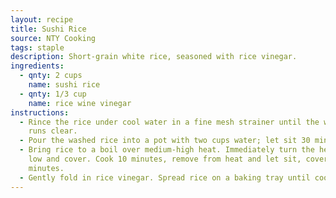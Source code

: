 ```yaml
---
layout: recipe
title: Sushi Rice
source: NTY Cooking
tags: staple
description: Short-grain white rice, seasoned with rice vinegar.
ingredients:
  - qnty: 2 cups
    name: sushi rice
  - qnty: 1/3 cup
    name: rice wine vinegar
instructions:
  - Rince the rice under cool water in a fine mesh strainer until the water
    runs clear.
  - Pour the washed rice into a pot with two cups water; let sit 30 minutes.
  - Bring rice to a boil over medium-high heat. Immediately turn the heat to
    low and cover. Cook 10 minutes, remove from heat and let sit, covered, 15
    minutes.
  - Gently fold in rice vinegar. Spread rice on a baking tray until cool.
---
```

